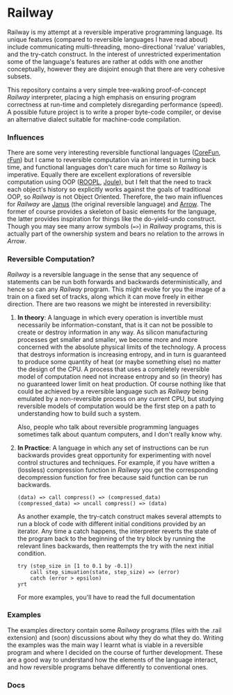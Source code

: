 # Railway
Railway is my attempt at a reversible imperative programming language. Its unique features (compared to reversible languages I have read about) include communicating multi-threading, mono-directional 'rvalue' variables, and the try-catch construct. In the interest of unrestricted experimentation some of the language's features are rather at odds with one another conceptually, however they are disjoint enough that there are very cohesive subsets.

This repository contains a very simple tree-walking proof-of-concept _Railway_ interpreter, placing a high emphasis on ensuring program correctness at run-time and completely disregarding performance (speed). A possible future project is to write a proper byte-code compiler, or devise an alternative dialect suitable for machine-code compilation.

### Influences

There are some very interesting reversible functional languages ([CoreFun]( http://hjemmesider.diku.dk/~robin/papers/rc2018.pdf "CoreFun"), [rFun]( https://github.com/kirkedal/rfun-interp "rFun")) but I came to reversible computation via an interest in turning back time, and functional languages don't care much for time so _Railway_ is imperative. Equally there are excellent explorations of reversible computation using OOP ([ROOPL]( https://pdfs.semanticscholar.org/f193/3ff3539aa785de9cbdc6edc80cf7335abb07.pdf "ROOPL"), [Joule]( https://www.researchgate.net/publication/304621348_Elements_of_a_Reversible_Object-Oriented_Language "Joule")), but I felt that the need to track each object's history so explicitly works against the goals of traditional OOP, so _Railway_ is not Object Oriented. Therefore, the two main influences for _Railway_ are [Janus](http://tetsuo.jp/ref/janus.pdf "Janus: A Time-Reversible Language") (the original reversible language) and [Arrow](https://etd.ohiolink.edu/!etd.send_file?accession=oberlin1443226400&disposition=inline "Arrow: A Modern Reversible Programming Language"). The former of course provides a skeleton of basic elements for the language, the latter provides inspiration for things like the do-yield-undo construct. Though you may see many arrow symbols (`=>`) in _Railway_ programs, this is actually part of the ownership system and bears no relation to the arrows in _Arrow_.

### Reversible Computation?

_Railway_ is a reversible language in the sense that any sequence of statements can be run both forwards and backwards deterministically, and hence so can any _Railway_ program. This might evoke for you the image of a train on a fixed set of tracks, along which it can move freely in either direction. There are two reasons we might be interested in reversibility:

1. __In theory__: A language in which every operation is invertible must necessarily be information-constant, that is it can not be possible to create or destroy information in any way. As silicon manufacturing processes get smaller and smaller, we become more and more concerned with the absolute physical limits of the technology. A process that destroys information is increasing entropy, and in turn is guaranteed to produce some quantity of heat (or maybe something else) no matter the design of the CPU. A process that uses a completely reversible model of computation need not increase entropy and so (in theory) has no guaranteed lower limit on heat production. Of course nothing like that could be achieved by a reversible language such as _Railway_ being emulated by a non-reversible process on any current CPU, but studying reversible models of computation would be the first step on a path to understanding how to build such a system. 

   Also, people who talk about reversible programming languages sometimes talk about quantum computers, and I don't really know why.

2. __In Practice__: A language in which any set of instructions can be run backwards provides great opportunity for experimenting with novel control structures and techniques. For example, if you have written a (lossless) compression function in _Railway_ you get the corresponding decompression function for free because said function can be run backwards.

   ```railway
   (data) => call compress() => (compressed_data)
   (compressed_data) => uncall compress() => (data)
   ```

   As another example, the try-catch construct makes several attempts to run a block of code with different initial conditions provided by an iterator. Any time a catch happens, the interpreter reverts the state of the program back to the beginning of the try block by running the relevant lines backwards, then reattempts the try with the next initial condition.

   ```railway
   try (step_size in [1 to 0.1 by -0.1])
       call step_simuation(state, step_size) => (error)
       catch (error > epsilon)
   yrt
   ```

   For more examples, you'll have to read the full documentation

### Examples

The examples directory contain some _Railway_ programs (files with the .rail extension) and (soon) discussions about why they do what they do. Writing the examples was the main way I learnt what is viable in a reversible program and where I decided on the course of further development. These are a good way to understand how the elements of the language interact, and how reversible programs behave differently to conventional ones.

### Docs

